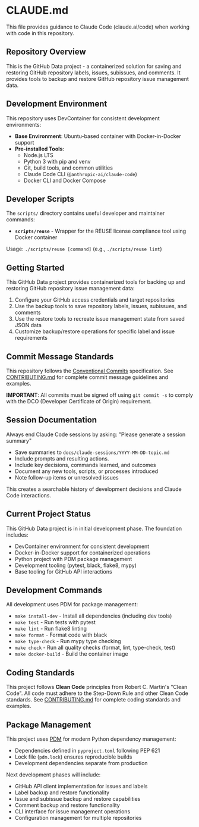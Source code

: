 # CLAUDE.md

This file provides guidance to Claude Code (claude.ai/code) when working with code in this repository.

## Repository Overview

This is the GitHub Data project - a containerized solution for saving and restoring GitHub repository labels, issues, subissues, and comments. It provides tools to backup and restore GitHub repository issue management data.

## Development Environment

This repository uses DevContainer for consistent development environments:

- **Base Environment**: Ubuntu-based container with Docker-in-Docker support
- **Pre-installed Tools**:
  - Node.js LTS
  - Python 3 with pip and venv
  - Git, build tools, and common utilities
  - Claude Code CLI (`@anthropic-ai/claude-code`)
  - Docker CLI and Docker Compose

## Developer Scripts

The `scripts/` directory contains useful developer and maintainer commands:

- **`scripts/reuse`** - Wrapper for the REUSE license compliance tool using Docker container

Usage: `./scripts/reuse [command]` (e.g., `./scripts/reuse lint`)

## Getting Started

This GitHub Data project provides containerized tools for backing up and restoring GitHub repository issue management data:

1. Configure your GitHub access credentials and target repositories
2. Use the backup tools to save repository labels, issues, subissues, and comments
3. Use the restore tools to recreate issue management state from saved JSON data
4. Customize backup/restore operations for specific label and issue requirements

## Commit Message Standards

This repository follows the [Conventional Commits](https://www.conventionalcommits.org/) specification. See [CONTRIBUTING.md](CONTRIBUTING.md) for complete commit message guidelines and examples.

**IMPORTANT**: All commits must be signed off using `git commit -s` to comply with the DCO (Developer Certificate of Origin) requirement.

## Session Documentation

Always end Claude Code sessions by asking: "Please generate a session summary"

- Save summaries to `docs/claude-sessions/YYYY-MM-DD-topic.md`
- Include prompts and resulting actions.
- Include key decisions, commands learned, and outcomes
- Document any new tools, scripts, or processes introduced
- Note follow-up items or unresolved issues

This creates a searchable history of development decisions and Claude Code interactions.

## Current Project Status

This GitHub Data project is in initial development phase. The foundation includes:

- DevContainer environment for consistent development
- Docker-in-Docker support for containerized operations
- Python project with PDM package management
- Development tooling (pytest, black, flake8, mypy)
- Base tooling for GitHub API interactions

## Development Commands

All development uses PDM for package management:

- `make install-dev` - Install all dependencies (including dev tools)
- `make test` - Run tests with pytest
- `make lint` - Run flake8 linting
- `make format` - Format code with black
- `make type-check` - Run mypy type checking
- `make check` - Run all quality checks (format, lint, type-check, test)
- `make docker-build` - Build the container image

## Coding Standards

This project follows **Clean Code** principles from Robert C. Martin's "Clean Code". All code must adhere to the Step-Down Rule and other Clean Code standards. See [CONTRIBUTING.md](CONTRIBUTING.md) for complete coding standards and examples.

## Package Management

This project uses [PDM](https://pdm.fming.dev/) for modern Python dependency management:
- Dependencies defined in `pyproject.toml` following PEP 621
- Lock file (`pdm.lock`) ensures reproducible builds
- Development dependencies separate from production

Next development phases will include:
- GitHub API client implementation for issues and labels
- Label backup and restore functionality
- Issue and subissue backup and restore capabilities
- Comment backup and restore functionality
- CLI interface for issue management operations
- Configuration management for multiple repositories
